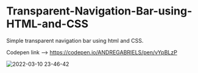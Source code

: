 # Transparent-Navigation-Bar-using-HTML-and-CSS
Simple transparent navigation bar using html and CSS.

Codepen link --> https://codepen.io/ANDREGABRIELS/pen/vYpBLzP

![2022-03-10 23-46-42](https://user-images.githubusercontent.com/60861872/157792745-5ab0ddfb-36d1-444b-a5e0-c4b0597622dc.gif)
